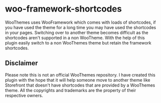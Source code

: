 # woo-framework-shortcodes
WooThemes uses WooFramework which comes with loads of shortcodes, if you have used the theme for a long time you may have used the 
shortcodes in your pages. Switching over to another theme becomes difficult as the shortcodes aren't supported in a non WooTheme. 
With the help of this plugin easily switch to a non WooThemes theme but retain the framework shortcodes.

## Disclaimer
Please note this is not an official WooThemes repository. I have created this plugin
with the hope that it will help someone move to another theme like Storefront that doesn't
have shortcodes that are provided by a WooThemes theme. All the copyrights and
trademarks are the property of their respective owners.
